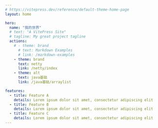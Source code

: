 ```yaml
---
# https://vitepress.dev/reference/default-theme-home-page
layout: home

hero:
  name: "我的世界"
  # text: "A VitePress Site"
  # tagline: My great project tagline
  actions:
    # - theme: brand
      # text: Markdown Examples
      # link: /markdown-examples
    - theme: brand
      text: netty
      link: /netty/index
    - theme: alt
      text: java基础
      link: /java基础/arraylist

features:
  - title: Feature A
    details: Lorem ipsum dolor sit amet, consectetur adipiscing elit
  - title: Feature B
    details: Lorem ipsum dolor sit amet, consectetur adipiscing elit
  - title: Feature C
    details: Lorem ipsum dolor sit amet, consectetur adipiscing elit
---
```


